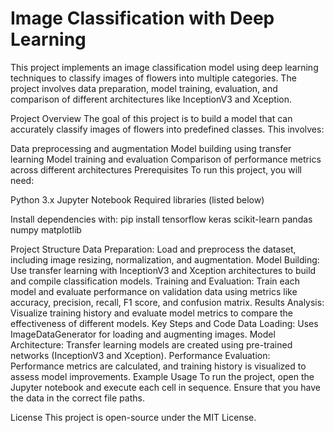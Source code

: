 # Image Classification with Deep Learning
This project implements an image classification model using deep learning techniques to classify images of flowers into multiple categories. The project involves data preparation, model training, evaluation, and comparison of different architectures like InceptionV3 and Xception.

Project Overview
The goal of this project is to build a model that can accurately classify images of flowers into predefined classes. This involves:

Data preprocessing and augmentation
Model building using transfer learning
Model training and evaluation
Comparison of performance metrics across different architectures
Prerequisites
To run this project, you will need:

Python 3.x
Jupyter Notebook
Required libraries (listed below)

Install dependencies with:
pip install tensorflow keras scikit-learn pandas numpy matplotlib

Project Structure
Data Preparation: Load and preprocess the dataset, including image resizing, normalization, and augmentation.
Model Building: Use transfer learning with InceptionV3 and Xception architectures to build and compile classification models.
Training and Evaluation: Train each model and evaluate performance on validation data using metrics like accuracy, precision, recall, F1 score, and confusion matrix.
Results Analysis: Visualize training history and evaluate model metrics to compare the effectiveness of different models.
Key Steps and Code
Data Loading: Uses ImageDataGenerator for loading and augmenting images.
Model Architecture: Transfer learning models are created using pre-trained networks (InceptionV3 and Xception).
Performance Evaluation: Performance metrics are calculated, and training history is visualized to assess model improvements.
Example Usage
To run the project, open the Jupyter notebook and execute each cell in sequence. Ensure that you have the data in the correct file paths.

License
This project is open-source under the MIT License.

